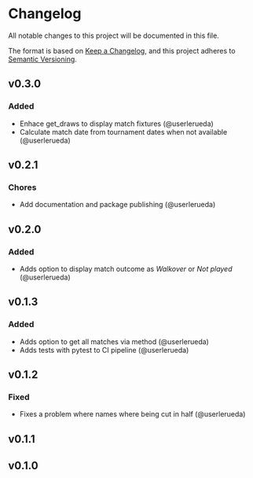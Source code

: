 # Changelog

All notable changes to this project will be documented in this file.

The format is based on [Keep a Changelog](https://keepachangelog.com/en/1.0.0/),
and this project adheres to [Semantic Versioning](https://semver.org/spec/v2.0.0.html).

## v0.3.0

### Added

- Enhace get_draws to display match fixtures (@userlerueda)
- Calculate match date from tournament dates when not available (@userlerueda)

## v0.2.1

### Chores

- Add documentation and package publishing (@userlerueda)

## v0.2.0

### Added

- Adds option to display match outcome as *Walkover* or *Not played* (@userlerueda)

## v0.1.3

### Added

- Adds option to get all matches via method (@userlerueda)
- Adds tests with pytest to CI pipeline (@userlerueda)

## v0.1.2

### Fixed

- Fixes a problem where names where being cut in half (@userlerueda)

## v0.1.1

## v0.1.0
